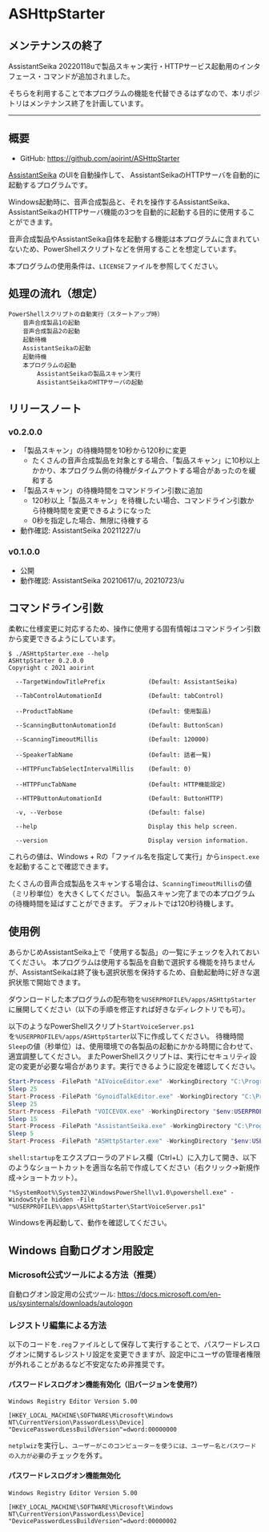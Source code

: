 # ASHttpStarter

## メンテナンスの終了

AssistantSeika 20220118uで製品スキャン実行・HTTPサービス起動用のインタフェース・コマンドが追加されました。

そちらを利用することで本プログラムの機能を代替できるはずなので、本リポジトリはメンテナンス終了を計画しています。

---

## 概要

- GitHub: <https://github.com/aoirint/ASHttpStarter>

[AssistantSeika](https://hgotoh.jp/wiki/doku.php/documents/voiceroid/assistantseika/assistantseika-001a) のUIを自動操作して、
AssistantSeikaのHTTPサーバを自動的に起動するプログラムです。

Windows起動時に、音声合成製品と、それを操作するAssistantSeika、AssistantSeikaのHTTPサーバ機能の3つを自動的に起動する目的に使用することができます。

音声合成製品やAssistantSeika自体を起動する機能は本プログラムに含まれていないため、PowerShellスクリプトなどを併用することを想定しています。

本プログラムの使用条件は、`LICENSE`ファイルを参照してください。

## 処理の流れ（想定）

```
PowerShellスクリプトの自動実行（スタートアップ時）
    音声合成製品1の起動
    音声合成製品2の起動
    起動待機
    AssistantSeikaの起動
    起動待機
    本プログラムの起動
        AssistantSeikaの製品スキャン実行
        AssistantSeikaのHTTPサーバの起動
```

## リリースノート

### v0.2.0.0
- 「製品スキャン」の待機時間を10秒から120秒に変更
    - たくさんの音声合成製品を対象とする場合、「製品スキャン」に10秒以上かかり、本プログラム側の待機がタイムアウトする場合があったのを緩和する
- 「製品スキャン」の待機時間をコマンドライン引数に追加
    - 120秒以上「製品スキャン」を待機したい場合、コマンドライン引数から待機時間を変更できるようになった
    - 0秒を指定した場合、無限に待機する
- 動作確認: AssistantSeika 20211227/u

### v0.1.0.0
- 公開
- 動作確認: AssistantSeika 20210617/u, 20210723/u

## コマンドライン引数
柔軟に仕様変更に対応するため、操作に使用する固有情報はコマンドライン引数から変更できるようにしています。

```
$ ./ASHttpStarter.exe --help
ASHttpStarter 0.2.0.0
Copyright c 2021 aoirint

  --TargetWindowTitlePrefix            (Default: AssistantSeika)

  --TabControlAutomationId             (Default: tabControl)

  --ProductTabName                     (Default: 使用製品)

  --ScanningButtonAutomationId         (Default: ButtonScan)

  --ScanningTimeoutMillis              (Default: 120000)

  --SpeakerTabName                     (Default: 話者一覧)

  --HTTPFuncTabSelectIntervalMillis    (Default: 0)

  --HTTPFuncTabName                    (Default: HTTP機能設定)

  --HTTPButtonAutomationId             (Default: ButtonHTTP)

  -v, --Verbose                        (Default: false)

  --help                               Display this help screen.

  --version                            Display version information.
```

これらの値は、Windows + Rの「ファイル名を指定して実行」から`inspect.exe`を起動することで確認できます。

たくさんの音声合成製品をスキャンする場合は、`ScanningTimeoutMillis`の値（ミリ秒単位）を大きくしてください。
製品スキャン完了までの本プログラムの待機時間を延ばすことができます。
デフォルトでは120秒待機します。

## 使用例
あらかじめAssistantSeika上で「使用する製品」の一覧にチェックを入れておいてください。
本プログラムは使用する製品を自動で選択する機能を持ちませんが、AssistantSeikaは終了後も選択状態を保持するため、自動起動時に好きな選択状態で開始できます。

ダウンロードした本プログラムの配布物を`%USERPROFILE%/apps/ASHttpStarter`に展開してください（以下の手順を修正すれば好きなディレクトリでも可）。

以下のようなPowerShellスクリプト`StartVoiceServer.ps1`を`%USERPROFILE%/apps/ASHttpStarter`以下に作成してください。
待機時間`Sleep`の値（秒単位）は、使用環境での各製品の起動にかかる時間に合わせて、適宜調整してください。
またPowerShellスクリプトは、実行にセキュリティ設定の変更が必要な場合があります。実行できるように設定を確認してください。

```ps1
Start-Process -FilePath "AIVoiceEditor.exe" -WorkingDirectory "C:\Program Files\AI\AIVoice\AIVoiceEditor"
Sleep 25
Start-Process -FilePath "GynoidTalkEditor.exe" -WorkingDirectory "C:\Program Files (x86)\Gynoid\GynoidTalk"
Sleep 25
Start-Process -FilePath "VOICEVOX.exe" -WorkingDirectory "$env:USERPROFILE\AppData\Local\Programs\VOICEVOX"
Sleep 15
Start-Process -FilePath "AssistantSeika.exe" -WorkingDirectory "C:\Program Files\510product\AssistantSeika"
Sleep 5
Start-Process -FilePath "ASHttpStarter.exe" -WorkingDirectory "$env:USERPROFILE\apps\ASHttpStarter"
```

`shell:startup`をエクスプローラのアドレス欄（Ctrl+L）に入力して開き、以下のようなショートカットを適当な名前で作成してください（右クリック→新規作成→ショートカット）。

```
"%SystemRoot%\System32\WindowsPowerShell\v1.0\powershell.exe" -WindowStyle hidden -File "%USERPROFILE%\apps\ASHttpStarter\StartVoiceServer.ps1"
```

Windowsを再起動して、動作を確認してください。


## Windows 自動ログオン用設定
### Microsoft公式ツールによる方法（推奨）
自動ログオン設定用の公式ツール: https://docs.microsoft.com/en-us/sysinternals/downloads/autologon

### レジストリ編集による方法
以下のコードを`.reg`ファイルとして保存して実行することで、パスワードレスログオンに関するレジストリ設定を変更できますが、設定中にユーザの管理者権限が外れることがあるなど不安定なため非推奨です。

#### パスワードレスログオン機能有効化（旧バージョンを使用?）
```reg
Windows Registry Editor Version 5.00

[HKEY_LOCAL_MACHINE\SOFTWARE\Microsoft\Windows NT\CurrentVersion\PasswordLess\Device]
"DevicePasswordLessBuildVersion"=dword:00000000
```

`netplwiz`を実行し、`ユーザーがこのコンピューターを使うには、ユーザー名とパスワードの入力が必要`のチェックを外す。

#### パスワードレスログオン機能無効化
```reg
Windows Registry Editor Version 5.00

[HKEY_LOCAL_MACHINE\SOFTWARE\Microsoft\Windows NT\CurrentVersion\PasswordLess\Device]
"DevicePasswordLessBuildVersion"=dword:00000002
```

